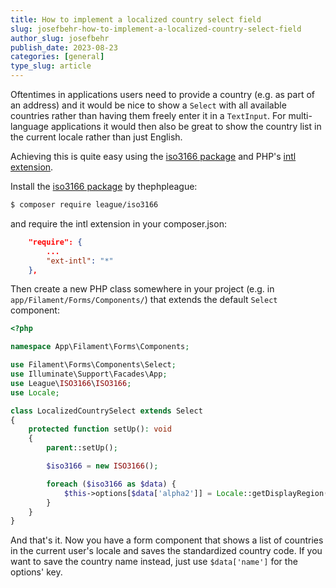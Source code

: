 ```yaml
---
title: How to implement a localized country select field
slug: josefbehr-how-to-implement-a-localized-country-select-field
author_slug: josefbehr
publish_date: 2023-08-23
categories: [general]
type_slug: article
---
```


Oftentimes in applications users need to provide a country (e.g. as part of an address) and it would be nice to show a `Select` with all available countries rather than having them freely enter it in a `TextInput`. For multi-language applications it would then also be great to show the country list in the current locale rather than just English.

Achieving this is quite easy using the [iso3166 package](https://iso3166.thephpleague.com/) and PHP's [intl extension](https://www.php.net/manual/de/book.intl.php).

Install the [iso3166 package](https://github.com/thephpleague/iso3166) by thephpleague:

```bash
$ composer require league/iso3166
```

and require the intl extension in your composer.json:

```json
    "require": {
        ...
        "ext-intl": "*"
    },
```

Then create a new PHP class somewhere in your project (e.g. in `app/Filament/Forms/Components/`) that extends the default `Select` component:

```php
<?php

namespace App\Filament\Forms\Components;

use Filament\Forms\Components\Select;
use Illuminate\Support\Facades\App;
use League\ISO3166\ISO3166;
use Locale;

class LocalizedCountrySelect extends Select
{
    protected function setUp(): void
    {
        parent::setUp();

        $iso3166 = new ISO3166();

        foreach ($iso3166 as $data) {
            $this->options[$data['alpha2']] = Locale::getDisplayRegion("-{$data['alpha2']}", App::currentLocale());
        }
    }
}
```

And that's it. Now you have a form component that shows a list of countries in the current user's locale and saves the standardized country code. If you want to save the country name instead, just use `$data['name']` for the options' key.
